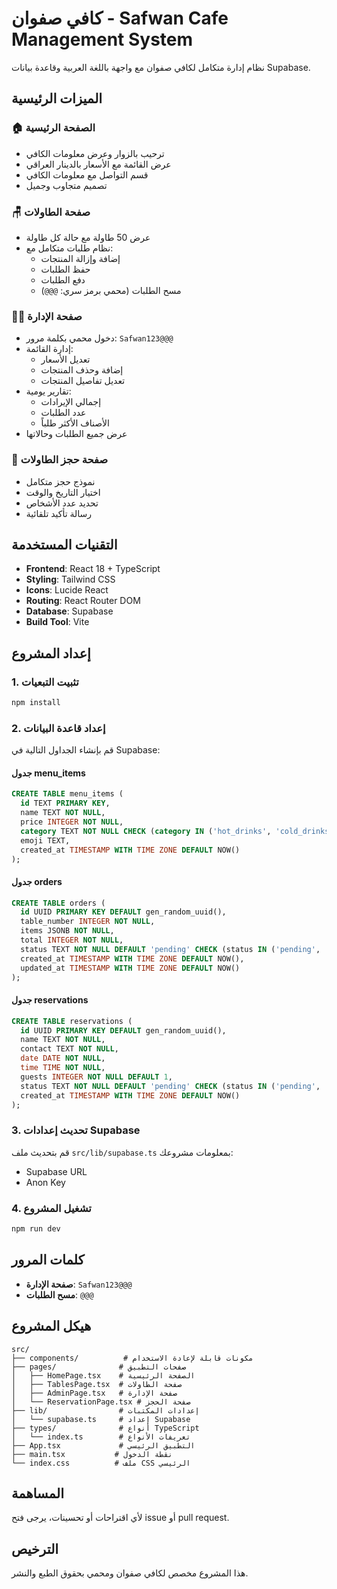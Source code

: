 # كافي صفوان - Safwan Cafe Management System

نظام إدارة متكامل لكافي صفوان مع واجهة باللغة العربية وقاعدة بيانات Supabase.

## الميزات الرئيسية

### 🏠 الصفحة الرئيسية
- ترحيب بالزوار وعرض معلومات الكافي
- عرض القائمة مع الأسعار بالدينار العراقي
- قسم التواصل مع معلومات الكافي
- تصميم متجاوب وجميل

### 🪑 صفحة الطاولات
- عرض 50 طاولة مع حالة كل طاولة
- نظام طلبات متكامل مع:
  - إضافة وإزالة المنتجات
  - حفظ الطلبات
  - دفع الطلبات
  - مسح الطلبات (محمي برمز سري: `@@@`)

### 👨‍💼 صفحة الإدارة
- دخول محمي بكلمة مرور: `Safwan123@@@`
- إدارة القائمة:
  - تعديل الأسعار
  - إضافة وحذف المنتجات
  - تعديل تفاصيل المنتجات
- تقارير يومية:
  - إجمالي الإيرادات
  - عدد الطلبات
  - الأصناف الأكثر طلباً
- عرض جميع الطلبات وحالاتها

### 📅 صفحة حجز الطاولات
- نموذج حجز متكامل
- اختيار التاريخ والوقت
- تحديد عدد الأشخاص
- رسالة تأكيد تلقائية

## التقنيات المستخدمة

- **Frontend**: React 18 + TypeScript
- **Styling**: Tailwind CSS
- **Icons**: Lucide React
- **Routing**: React Router DOM
- **Database**: Supabase
- **Build Tool**: Vite

## إعداد المشروع

### 1. تثبيت التبعيات
```bash
npm install
```

### 2. إعداد قاعدة البيانات

قم بإنشاء الجداول التالية في Supabase:

#### جدول menu_items
```sql
CREATE TABLE menu_items (
  id TEXT PRIMARY KEY,
  name TEXT NOT NULL,
  price INTEGER NOT NULL,
  category TEXT NOT NULL CHECK (category IN ('hot_drinks', 'cold_drinks', 'shisha')),
  emoji TEXT,
  created_at TIMESTAMP WITH TIME ZONE DEFAULT NOW()
);
```

#### جدول orders
```sql
CREATE TABLE orders (
  id UUID PRIMARY KEY DEFAULT gen_random_uuid(),
  table_number INTEGER NOT NULL,
  items JSONB NOT NULL,
  total INTEGER NOT NULL,
  status TEXT NOT NULL DEFAULT 'pending' CHECK (status IN ('pending', 'completed', 'paid')),
  created_at TIMESTAMP WITH TIME ZONE DEFAULT NOW(),
  updated_at TIMESTAMP WITH TIME ZONE DEFAULT NOW()
);
```

#### جدول reservations
```sql
CREATE TABLE reservations (
  id UUID PRIMARY KEY DEFAULT gen_random_uuid(),
  name TEXT NOT NULL,
  contact TEXT NOT NULL,
  date DATE NOT NULL,
  time TIME NOT NULL,
  guests INTEGER NOT NULL DEFAULT 1,
  status TEXT NOT NULL DEFAULT 'pending' CHECK (status IN ('pending', 'confirmed', 'cancelled')),
  created_at TIMESTAMP WITH TIME ZONE DEFAULT NOW()
);
```

### 3. تحديث إعدادات Supabase

قم بتحديث ملف `src/lib/supabase.ts` بمعلومات مشروعك:
- Supabase URL
- Anon Key

### 4. تشغيل المشروع

```bash
npm run dev
```

## كلمات المرور

- **صفحة الإدارة**: `Safwan123@@@`
- **مسح الطلبات**: `@@@`

## هيكل المشروع

```
src/
├── components/          # مكونات قابلة لإعادة الاستخدام
├── pages/              # صفحات التطبيق
│   ├── HomePage.tsx    # الصفحة الرئيسية
│   ├── TablesPage.tsx  # صفحة الطاولات
│   ├── AdminPage.tsx   # صفحة الإدارة
│   └── ReservationPage.tsx # صفحة الحجز
├── lib/                # إعدادات المكتبات
│   └── supabase.ts     # إعداد Supabase
├── types/              # أنواع TypeScript
│   └── index.ts        # تعريفات الأنواع
├── App.tsx             # التطبيق الرئيسي
├── main.tsx           # نقطة الدخول
└── index.css          # ملف CSS الرئيسي
```

## المساهمة

لأي اقتراحات أو تحسينات، يرجى فتح issue أو pull request.

## الترخيص

هذا المشروع مخصص لكافي صفوان ومحمي بحقوق الطبع والنشر.